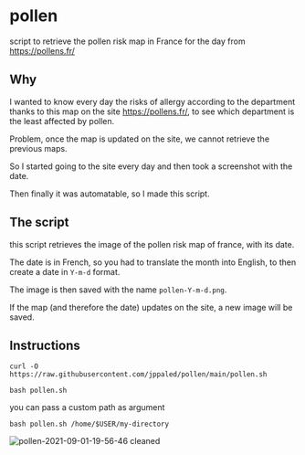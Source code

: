 # pollen
script to retrieve the pollen risk map in France for the day from https://pollens.fr/

## Why
I wanted to know every day the risks of allergy according to the department thanks to this map on the site https://pollens.fr/, to see which department is the least affected by pollen.

Problem, once the map is updated on the site, we cannot retrieve the previous maps.

So I started going to the site every day and then took a screenshot with the date.

Then finally it was automatable, so I made this script.  

## The script
this script retrieves the image of the pollen risk map of france, with its date.

The date is in French, so you had to translate the month into English, to then create a date in `Y-m-d` format.

The image is then saved with the name `pollen-Y-m-d.png`.

If the map (and therefore the date) updates on the site, a new image will be saved.

## Instructions
`curl -O https://raw.githubusercontent.com/jppaled/pollen/main/pollen.sh`

`bash pollen.sh`

you can pass a custom path as argument 

`bash pollen.sh /home/$USER/my-directory`


![pollen-2021-09-01-19-56-46 cleaned](https://user-images.githubusercontent.com/22444128/137595081-db1689c3-ddd5-4e30-a457-1bd729fba7ca.png)
